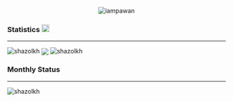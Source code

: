 
<p align="center"> <img src="https://komarev.com/ghpvc/?username=shazolkh&label=Views&color=blue&style=plastic" alt="iampawan" /> </p>
  


<!---
shazolKh/shazolKh is a ✨ special ✨ repository because its `README.md` (this file) appears on your GitHub profile.
You can click the Preview link to take a look at your changes.
--->

### Statistics   <img   width="18px" src="https://image.flaticon.com/icons/svg/3094/3094829.svg" />
---
<a>
<img src="https://github-readme-stats.vercel.app/api?username=shazolkh&&show_icons=true&title_color=ffffff&icon_color=bb2acf&text_color=daf7dc&bg_color=151515" alt="shazolkh"/>
</a>
<img align="center" src="https://github-readme-stats.vercel.app/api/top-langs/?username=shazolkh&show_icons=true&title_color=ffffff&icon_color=bb2acf&text_color=daf7dc&bg_color=151515" />

<a>
<img src="https://github-readme-streak-stats.herokuapp.com/?user=shazolkh" alt="shazolkh"/>
</a>

<br>

### Monthly Status
---
<p>
<img src="https://activity-graph.herokuapp.com/graph?username=shazolkh&show_icons=true&title_color=ffffff&icon_color=bb2acf&text_color=daf7dc&bg_color=151515" alt="shazolkh"/>
</p>



